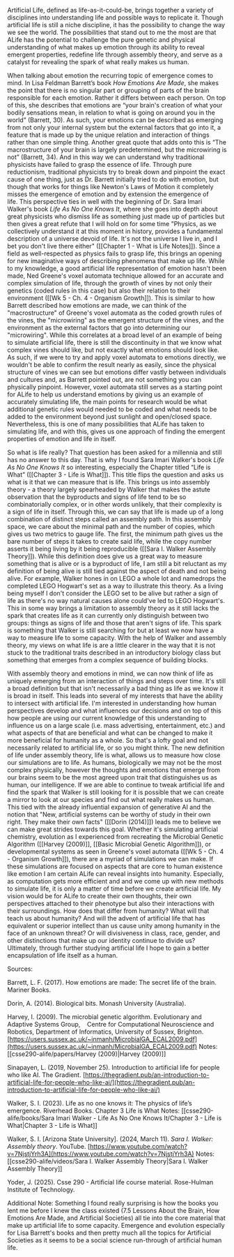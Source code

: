 Artificial Life, defined as life-as-it-could-be, brings together a variety of disciplines into understanding life and possible ways to replicate it. Though artificial life is still a niche discipline, it has the possibility to change the way we see the world. The possibilities that stand out to me the most are that ALife has the potential to challenge the pure genetic and physical understanding of what makes up emotion through its ability to reveal emergent properties, redefine life through assembly theory, and serve as a catalyst for revealing the spark of what really makes us human.

When talking about emotion the recurring topic of emergence comes to mind. In Lisa Feldman Barrett’s book *How Emotions Are Made*, she makes the point that there is no singular part or grouping of parts of the brain responsible for each emotion. Rather it differs between each person. On top of this, she describes that emotions are “your brain's creation of what your bodily sensations mean, in relation to what is going on around you in the world” (Barrett, 30). As such, your emotions can be described as emerging from not only your internal system but the external factors that go into it, a feature that is made up by the unique relation and interaction of things rather than one simple thing. Another great quote that adds onto this is “The macrostructure of your brain is largely predetermined, but the microwiring is not” (Barrett, 34). And in this way we can understand why traditional physicists have failed to grasp the essence of life. Through pure reductionism, traditional physicists try to break down and pinpoint the exact cause of one thing, just as Dr. Barrett initially tried to do with emotion, but though that works for things like Newton's Laws of Motion it completely misses the emergence of emotion and by extension the emergence of life. This perspective ties in well with the beginning of Dr. Sara Imari Walker's book *Life As No One Knows It*, where she goes into depth about great physicists who dismiss life as something just made up of particles but then gives a great refute that I will hold on for some time "Physics, as we collectively understand it at this moment in history, provides a fundamental description of a universe devoid of life. It's not the universe I live in, and I bet you don't live there either" ([[Chapter 1 - What is Life Notes]]). Since a field as well-respected as physics fails to grasp life, this brings an opening for new imaginative ways of describing phenomena that make up life. While to my knowledge, a good artificial life representation of emotion hasn't been made, Ned Greene's voxel automata technique allowed for an accurate and complex simulation of life, through the growth of vines by not only their genetics (coded rules in this case) but also their relation to their environment ([[Wk 5 - Ch. 4 - Organism Growth]]). This is similar to how Barrett described how emotions are made, we can think of the "macrostructure" of Greene's voxel automata as the coded growth rules of the vines, the "microwiring" as the emergent structure of the vines, and the environment as the external factors that go into determining our "microwiring". While this correlates at a broad level of an example of being to simulate artificial life, there is still the discontinuity in that we know what complex vines should like, but not exactly what emotions should look like. As such, if we were to try and apply voxel automata to emotions directly, we wouldn't be able to confirm the result nearly as easily, since the physical structure of vines we can see but emotions differ vastly between individuals and cultures and, as Barrett pointed out, are not something you can physically pinpoint. However, voxel automata still serves as a starting point for ALife to help us understand emotions by giving us an example of accurately simulating life, the main points for research would be what additional genetic rules would needed to be coded and what needs to be added to the environment beyond just sunlight and open/closed space. Nevertheless, this is one of many possibilities that ALife has taken to simulating life, and with this, gives us one approach of finding the emergent properties of emotion and life in itself.

So what is life really? That question has been asked for a millennia and still has no answer to this day. That is why I found Sara Imari Walker's book *Life As No One Knows It* so interesting, especially the Chapter titled “Life is What” ([[Chapter 3 - Life is What]]). This title flips the question and asks us what is it that we can measure that is life. This brings us into assembly theory - a theory largely spearheaded by Walker that makes the astute observation that the byproducts and signs of life tend to be so combinatorially complex, or in other words unlikely, that their complexity is a sign of life in itself. Through this, we can say that life is made up of a long combination of distinct steps called an assembly path. In this assembly space, we care about the minimal path and the number of copies, which gives us two metrics to gauge life. The first, the minimum path gives us the bare number of steps it takes to create said life, while the copy number asserts it being living by it being reproducible ([[Sara I. Walker Assembly Theory]]). While this definition does give us a great way to measure something that is alive or is a byproduct of life, I am still a bit reluctant as my definition of being alive is still tied against the aspect of death and not being alive. For example, Walker hones in on LEGO a whole lot and namedrops the completed LEGO Hogwart's set as a way to illustrate this theory. As a living being myself I don't consider the LEGO set to be alive but rather a sign of life as there's no way natural causes alone could've led to LEGO Hogwart's. This in some way brings a limitation to assembly theory as it still lacks the spark that creates life as it can currently only distinguish between two groups: things as signs of life and those that aren't signs of life. This spark is something that Walker is still searching for but at least we now have a way to measure life to some capacity. With the help of Walker and assembly theory, my views on what life is are a little clearer in the way that it is not stuck to the traditional traits described in an introductory biology class but something that emerges from a complex sequence of building blocks.

With assembly theory and emotions in mind, we can now think of life as uniquely emerging from an interaction of things and steps over time. It's still a broad definition but that isn't necessarily a bad thing as life as we know it is broad in itself. This leads into several of my interests that have the ability to intersect with artificial life. I'm interested in understanding how human perspectives develop and what influences our decisions and on top of this how people are using our current knowledge of this understanding to influence us on a large scale (i.e. mass advertising, entertainment, etc.) and what aspects of that are beneficial and what can be changed to make it more beneficial for humanity as a whole. So that's a lofty goal and not necessarily related to artificial life, or so you might think. The new definition of life under assembly theory, life is what, allows us to measure how close our simulations are to life. As humans, biologically we may not be the most complex physically, however the thoughts and emotions that emerge from our brains seem to be the most agreed upon trait that distinguishes us as human, our intelligence. If we are able to continue to tweak artificial life and find the spark that Walker is still looking for it is possible that we can create a mirror to look at our species and find out what really makes us human. This tied with the already influential expansion of generative AI and the notion that "New, artificial systems can be worthy of study in their own right. They make their own facts" ([[Dorin (2014)]]) leads me to believe we can make great strides towards this goal. Whether it's simulating artificial chemistry, evolution as I experienced from recreating the Microbial Genetic Algorithm        ([[Harvey (2009)]], [[Basic Microbial Genetic Algorithm]]), or developmental systems as seen in Greene's voxel automata ([[Wk 5 - Ch. 4 - Organism Growth]]), there are a myriad of simulations we can make. If these simulations are focused on aspects that are core to human existence like emotion I am certain ALife can reveal insights into humanity. Especially, as computation gets more efficient and  and we come up with new methods to simulate life, it is only a matter of time before we create artificial life. My vision would be for ALife to create their own thoughts, their own perspectives attached to their phenotype but also their interactions with their surroundings. How does that differ from humanity? What will that teach us about humanity? And will the advent of artificial life that has equivalent or superior intellect than us cause unity among humanity in the face of an unknown threat? Or will divisiveness in class, race, gender, and other distinctions that make up our identity continue to divide us? Ultimately, through further studying artificial life I hope to gain a better encapsulation of life itself as a human.

  
  
  

Sources:

Barrett, L. F. (2017). How emotions are made: The secret life of the brain. Mariner Books.

Dorin, A. (2014). Biological bits. Monash University (Australia).

Harvey, I. (2009). The microbial genetic algorithm. Evolutionary and Adaptive Systems Group,    Centre for Computational Neuroscience and Robotics, Department of Informatics, University of Sussex, Brighton. [https://users.sussex.ac.uk/~inmanh/MicrobialGA_ECAL2009.pdf](https://users.sussex.ac.uk/~inmanh/MicrobialGA_ECAL2009.pdf)
Notes: [[csse290-alife/papers/Harvey (2009)|Harvey (2009)]]

Sinapayen, L. (2019, November 25). Introduction to artificial life for people who like AI. The Gradient. [https://thegradient.pub/an-introduction-to-artificial-life-for-people-who-like-ai/](https://thegradient.pub/an-introduction-to-artificial-life-for-people-who-like-ai/)

Walker, S. I. (2023). Life as no one knows it: The physics of life’s emergence. Riverhead Books.
Chapter 3 Life is What Notes: [[csse290-alife/books/Sara Imari Walker - Life As No One Knows It/Chapter 3 - Life is What|Chapter 3 - Life is What]]

Walker, S. I. [Arizona State University]. (2024, March 11). _Sara I. Walker: Assembly theory_. YouTube. [https://www.youtube.com/watch?v=7NjstjYrh3A](https://www.youtube.com/watch?v=7NjstjYrh3A)
Notes: [[csse290-alife/videos/Sara I. Walker Assembly Theory|Sara I. Walker Assembly Theory]]

Yoder, J. (2025). Csse 290 - Artificial life course material. Rose-Hulman Institute of Technology.

  

Additional Note: Something I found really surprising is how the books you lent me before I knew the class existed (7.5 Lessons About the Brain, How Emotions Are Made, and Artificial Societies) all tie into the core material that make up artificial life to some capacity. Emergence and evolution especially for Lisa Barrett's books and then pretty much all the topics for Artificial Societies as it seems to be a social science run-through of artificial human life.
